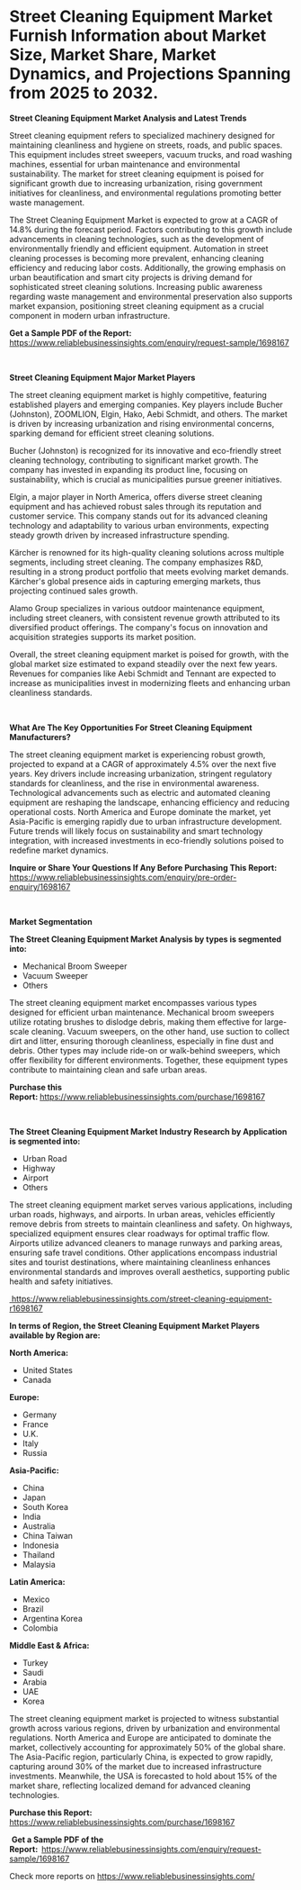 <p><h1>Street Cleaning Equipment Market Furnish Information about Market Size, Market Share, Market Dynamics, and Projections Spanning from 2025 to 2032.</h1></p><p><strong>Street Cleaning Equipment Market Analysis and Latest Trends</strong></p>
<p><p>Street cleaning equipment refers to specialized machinery designed for maintaining cleanliness and hygiene on streets, roads, and public spaces. This equipment includes street sweepers, vacuum trucks, and road washing machines, essential for urban maintenance and environmental sustainability. The market for street cleaning equipment is poised for significant growth due to increasing urbanization, rising government initiatives for cleanliness, and environmental regulations promoting better waste management.</p><p>The Street Cleaning Equipment Market is expected to grow at a CAGR of 14.8% during the forecast period. Factors contributing to this growth include advancements in cleaning technologies, such as the development of environmentally friendly and efficient equipment. Automation in street cleaning processes is becoming more prevalent, enhancing cleaning efficiency and reducing labor costs. Additionally, the growing emphasis on urban beautification and smart city projects is driving demand for sophisticated street cleaning solutions. Increasing public awareness regarding waste management and environmental preservation also supports market expansion, positioning street cleaning equipment as a crucial component in modern urban infrastructure.</p></p>
<p><strong>Get a Sample PDF of the Report:&nbsp;</strong> <a href="https://www.reliablebusinessinsights.com/enquiry/request-sample/1698167?utm_campaign=2811&utm_medium=2&utm_source=Github&utm_content=ia&utm_term=09042025&utm_id=street-cleaning-equipment">https://www.reliablebusinessinsights.com/enquiry/request-sample/1698167</a></p>
<p>&nbsp;</p>
<p><strong>Street Cleaning Equipment Major Market Players</strong></p>
<p><p>The street cleaning equipment market is highly competitive, featuring established players and emerging companies. Key players include Bucher (Johnston), ZOOMLION, Elgin, Hako, Aebi Schmidt, and others. The market is driven by increasing urbanization and rising environmental concerns, sparking demand for efficient street cleaning solutions.</p><p>Bucher (Johnston) is recognized for its innovative and eco-friendly street cleaning technology, contributing to significant market growth. The company has invested in expanding its product line, focusing on sustainability, which is crucial as municipalities pursue greener initiatives.</p><p>Elgin, a major player in North America, offers diverse street cleaning equipment and has achieved robust sales through its reputation and customer service. This company stands out for its advanced cleaning technology and adaptability to various urban environments, expecting steady growth driven by increased infrastructure spending.</p><p>Kärcher is renowned for its high-quality cleaning solutions across multiple segments, including street cleaning. The company emphasizes R&D, resulting in a strong product portfolio that meets evolving market demands. Kärcher's global presence aids in capturing emerging markets, thus projecting continued sales growth.</p><p>Alamo Group specializes in various outdoor maintenance equipment, including street cleaners, with consistent revenue growth attributed to its diversified product offerings. The company's focus on innovation and acquisition strategies supports its market position.</p><p>Overall, the street cleaning equipment market is poised for growth, with the global market size estimated to expand steadily over the next few years. Revenues for companies like Aebi Schmidt and Tennant are expected to increase as municipalities invest in modernizing fleets and enhancing urban cleanliness standards.</p></p>
<p>&nbsp;</p>
<p><strong>What Are The Key Opportunities For Street Cleaning Equipment Manufacturers?</strong></p>
<p><p>The street cleaning equipment market is experiencing robust growth, projected to expand at a CAGR of approximately 4.5% over the next five years. Key drivers include increasing urbanization, stringent regulatory standards for cleanliness, and the rise in environmental awareness. Technological advancements such as electric and automated cleaning equipment are reshaping the landscape, enhancing efficiency and reducing operational costs. North America and Europe dominate the market, yet Asia-Pacific is emerging rapidly due to urban infrastructure development. Future trends will likely focus on sustainability and smart technology integration, with increased investments in eco-friendly solutions poised to redefine market dynamics.</p></p>
<p><strong>Inquire or Share Your Questions If Any Before Purchasing This Report:</strong> <a href="https://www.reliablebusinessinsights.com/enquiry/pre-order-enquiry/1698167?utm_campaign=2811&utm_medium=2&utm_source=Github&utm_content=ia&utm_term=09042025&utm_id=street-cleaning-equipment">https://www.reliablebusinessinsights.com/enquiry/pre-order-enquiry/1698167</a></p>
<p>&nbsp;</p>
<p><strong>Market Segmentation</strong></p>
<p><strong>The Street Cleaning Equipment Market Analysis by types is segmented into:</strong></p>
<p><ul><li>Mechanical Broom Sweeper</li><li>Vacuum Sweeper</li><li>Others</li></ul></p>
<p><p>The street cleaning equipment market encompasses various types designed for efficient urban maintenance. Mechanical broom sweepers utilize rotating brushes to dislodge debris, making them effective for large-scale cleaning. Vacuum sweepers, on the other hand, use suction to collect dirt and litter, ensuring thorough cleanliness, especially in fine dust and debris. Other types may include ride-on or walk-behind sweepers, which offer flexibility for different environments. Together, these equipment types contribute to maintaining clean and safe urban areas.</p></p>
<p><strong>Purchase this Report:&nbsp;</strong><a href="https://www.reliablebusinessinsights.com/purchase/1698167?utm_campaign=2811&utm_medium=2&utm_source=Github&utm_content=ia&utm_term=09042025&utm_id=street-cleaning-equipment">https://www.reliablebusinessinsights.com/purchase/1698167</a></p>
<p>&nbsp;</p>
<p><strong>The Street Cleaning Equipment Market Industry Research by Application is segmented into:</strong></p>
<p><ul><li>Urban Road</li><li>Highway</li><li>Airport</li><li>Others</li></ul></p>
<p><p>The street cleaning equipment market serves various applications, including urban roads, highways, and airports. In urban areas, vehicles efficiently remove debris from streets to maintain cleanliness and safety. On highways, specialized equipment ensures clear roadways for optimal traffic flow. Airports utilize advanced cleaners to manage runways and parking areas, ensuring safe travel conditions. Other applications encompass industrial sites and tourist destinations, where maintaining cleanliness enhances environmental standards and improves overall aesthetics, supporting public health and safety initiatives.</p></p>
<p><a href="https://www.reliablebusinessinsights.com/street-cleaning-equipment-r1698167?utm_campaign=2811&utm_medium=2&utm_source=Github&utm_content=ia&utm_term=09042025&utm_id=street-cleaning-equipment">&nbsp;https://www.reliablebusinessinsights.com/street-cleaning-equipment-r1698167</a></p>
<p><strong>In terms of Region, the Street Cleaning Equipment Market Players available by Region are:</strong></p>
<p>
    <p> <strong> North America: </strong>
        <ul>
            <li>United States</li>
            <li>Canada</li>
        </ul>
        </p> 
    <p> <strong> Europe: </strong>
        <ul>
            <li>Germany</li>
            <li>France</li>
            <li>U.K.</li>
            <li>Italy</li>
            <li>Russia</li>
        </ul>
        </p> 
    <p> <strong> Asia-Pacific: </strong>
        <ul>
            <li>China</li>
            <li>Japan</li>
            <li>South Korea</li>
            <li>India</li>
            <li>Australia</li>
            <li>China Taiwan</li>
            <li>Indonesia</li>
            <li>Thailand</li>
            <li>Malaysia</li>
        </ul>
        </p> 
    <p> <strong> Latin America: </strong>
        <ul>
            <li>Mexico</li>
            <li>Brazil</li>
            <li>Argentina Korea</li>
            <li>Colombia</li>
        </ul>
        </p> 
    <p> <strong> Middle East & Africa: </strong>
        <ul>
            <li>Turkey</li>
            <li>Saudi</li>
            <li>Arabia</li>
            <li>UAE</li>
            <li>Korea</li>
        </ul>
    </p>
    </p>
<p><p>The street cleaning equipment market is projected to witness substantial growth across various regions, driven by urbanization and environmental regulations. North America and Europe are anticipated to dominate the market, collectively accounting for approximately 50% of the global share. The Asia-Pacific region, particularly China, is expected to grow rapidly, capturing around 30% of the market due to increased infrastructure investments. Meanwhile, the USA is forecasted to hold about 15% of the market share, reflecting localized demand for advanced cleaning technologies.</p></p>
<p><strong>Purchase this Report: </strong><a href="https://www.reliablebusinessinsights.com/purchase/1698167?utm_campaign=2811&utm_medium=2&utm_source=Github&utm_content=ia&utm_term=09042025&utm_id=street-cleaning-equipment">https://www.reliablebusinessinsights.com/purchase/1698167</a></p>
<p>&nbsp;<strong>Get a Sample PDF of the Report:&nbsp;&nbsp;</strong><a href="https://www.reliablebusinessinsights.com/enquiry/request-sample/1698167?utm_campaign=2811&utm_medium=2&utm_source=Github&utm_content=ia&utm_term=09042025&utm_id=street-cleaning-equipment">https://www.reliablebusinessinsights.com/enquiry/request-sample/1698167</a></p>
<p><strong></strong></p>
<p>Check more reports on <a href="https://www.reliablebusinessinsights.com/?utm_campaign=2811&utm_medium=2&utm_source=Github&utm_content=ia&utm_term=09042025&utm_id=street-cleaning-equipment">https://www.reliablebusinessinsights.com/</a></p>